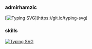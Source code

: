 ### admirhamzic
[![Typing SVG](https://readme-typing-svg.herokuapp.com?size=25&duration=5000&color=FD5E53&background=00FF4400&lines=Hello+there!+%F0%9F%91%8B;Welcome+to+Admir's+profile!)](https://git.io/typing-svg)

### skills
[![Typing SVG](https://readme-typing-svg.herokuapp.com?size=30&duration=2500&color=FDE400&background=00FF4400&lines=HTML;CSS;JavaScript;TypeScript;Java;React;SQL;MongoDB;JQuery;REST+API;GraphQL;Agile;JIRA;Spring)](https://git.io/typing-svg)

<!--
**admirhamzic/admirhamzic** is a ✨ _special_ ✨ repository because its `README.md` (this file) appears on your GitHub profile.

Here are some ideas to get you started:

- 🔭 I’m currently working on ...
- 🌱 I’m currently learning ...
- 👯 I’m looking to collaborate on ...
- 🤔 I’m looking for help with ...
- 💬 Ask me about ...
- 📫 How to reach me: ...
- 😄 Pronouns: ...
- ⚡ Fun fact: ...
-->
